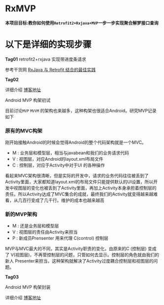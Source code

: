 # RxMVP

**本项目目标:教你如何使用`Retrofit2+Rxjava+MVP`一步一步实现聚合解梦接口查询** 


# 以下是详细的实现步骤

**Tag01**
retrofit2+rxjava 实现带进度条请求

参考干货网 [RxJava 与 Retrofit 结合的最佳实践](http://gank.io/post/56e80c2c677659311bed9841)

**Tag02**

详细介绍  [博客地址](https://javen205.github.io/tags/Android-MVP)

Android MVP 构架初试

目前讨论```MVP```  ```MVVM``` 的架构也来越多，这种构架也很适合Android。研究MVP记录如下

### 原有的MVC构架
刚开始接触Android的时候会觉得Android的整个代码架构就是一个MVC。

- M : 业务层和模型层，相当与javabean和我们的业务请求代码
- V : 视图层，对应Android的layout.xml布局文件
- C : 控制层，对应于Activity中对于UI 的各种操作

看起来MVC架构很清晰，但是实际的开发中，请求的业务代码往往被丢到了Activity里面，大家都知道layout.xml的布局文件只能提供默认的UI设置，所以开发中视图层的变化也被丢到了Activity里面，再加上Activity本身承担着控制层的责任。所以Activity达成了MVC集合的成就，最终我们的Activity就变得越来越难看，从几百行变成了几千行。维护的成本也越来越高

### 新的MVP架构

- M : 还是业务层和模型层
- V : 视图层的责任由Activity来担当
- P : 新成员Prensenter 用来代理 C(control) 控制层

MVP与MVC最大的不同，其实是Activity职责的变化，由原来的C (控制层) 变成了 V(视图层)，不再管控制层的问题，只管如何去显示。控制层的角色就由我们的新人 Presenter来担当，这种架构就解决了Activity过度耦合控制层和视图层的问题。

**Tag03**

Android MVP 构架封装

详细介绍  [博客地址](https://javen205.github.io/tags/Android-MVP)